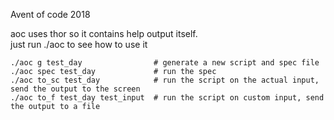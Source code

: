 Avent of code 2018

aoc uses thor so it contains help output itself.  
just run ./aoc to see how to use it

```
./aoc g test_day                # generate a new script and spec file
./aoc spec test_day             # run the spec
./aoc to_sc test_day            # run the script on the actual input, send the output to the screen
./aoc to_f test_day test_input  # run the script on custom input, send the output to a file
```

